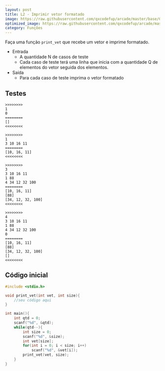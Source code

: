 ```yaml
---
layout: post
title: L2 - Imprimir vetor formatado
image: https://raw.githubusercontent.com/qxcodefup/arcade/master/base/009/__capa.jpg
optimized_image: https://raw.githubusercontent.com/qxcodefup/arcade/master/base/.thumb/009/Readme.jpg
category: Funções
---
```

<!-- DON'T EDIT THIS FILE, GENERATED BY SCRIPT -->
<!-- DON'T EDIT THIS FILE, GENERATED BY SCRIPT -->
<!-- DON'T EDIT THIS FILE, GENERATED BY SCRIPT -->
<!-- DON'T EDIT THIS FILE, GENERATED BY SCRIPT -->
<!-- DON'T EDIT THIS FILE, GENERATED BY SCRIPT -->


Faça uma função `print_vet` que recebe um vetor e imprime formatado.

- Entrada
    - A quantidade N de casos de teste
    - Cada caso de teste terá uma linha que inicia com a quantidade Q de elementos do vetor seguida dos elementos.
- Saída
    - Para cada caso de teste imprima o vetor formatado

## Testes

```
>>>>>>>>
1
0
========
[]
<<<<<<<<

>>>>>>>>
1
3 10 16 11
========
[10, 16, 11]
<<<<<<<<

>>>>>>>>
3
3 10 16 11
1 88
4 34 12 32 100
========
[10, 16, 11]
[88]
[34, 12, 32, 100]
<<<<<<<<

>>>>>>>>
4
3 10 16 11
1 88
4 34 12 32 100
0
========
[10, 16, 11]
[88]
[34, 12, 32, 100]
[]
<<<<<<<<

```

## Código inicial

```c
#include <stdio.h>

void print_vet(int vet, int size){
    //seu código aqui
}

int main(){
    int qtd = 0;
    scanf("%d", &qtd);
    while(qtd--){
        int size = 0;
        scanf("%d", &size);
        int vet[size];
        for(int i = 0; i < size; i++)
            scanf("%d", &vet[i]);
        print_vet(vet, size);
    }
}
```
